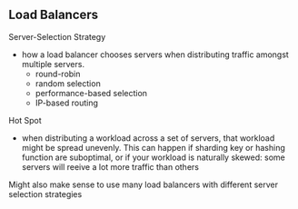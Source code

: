 ## Load Balancers

Server-Selection Strategy

- how a load balancer chooses servers when distributing traffic amongst multiple servers.
  - round-robin
  - random selection
  - performance-based selection
  - IP-based routing

Hot Spot

- when distributing a workload across a set of servers, that workload might be spread unevenly. This can happen if sharding key or hashing function are suboptimal, or if your workload is naturally skewed: some servers will reeive a lot more traffic than others

Might also make sense to use many load balancers with different server selection strategies
